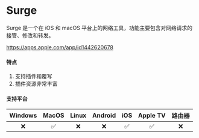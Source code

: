 # Surge

Surge 是一个在 iOS 和 macOS 平台上的网络工具，功能主要包含对网络请求的接管、修改和转发。

<Embed>https://apps.apple.com/app/id1442620678</Embed>

#### 特点

1. 支持插件和覆写
2. 插件资源非常丰富

#### 支持平台

| Windows | MacOS | Linux | Android | iOS | Apple TV | 路由器 |
| :---: | :---: | :---: | :---: | :---: | :---: | :---: |
| :x: | :white_check_mark: | :x: | :x: | :white_check_mark: | :white_check_mark: | :x: |
